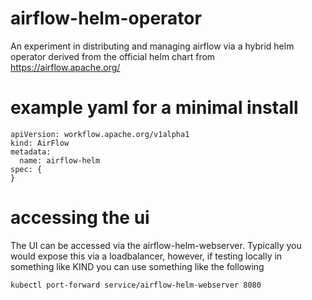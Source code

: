 # airflow-helm-operator
An experiment in distributing and managing airflow via a hybrid helm operator derived from the official helm chart from https://airflow.apache.org/

# example yaml for a minimal install
```
apiVersion: workflow.apache.org/v1alpha1
kind: AirFlow
metadata:
  name: airflow-helm
spec: {
}
```
# accessing the ui
The UI can be accessed via the airflow-helm-webserver. Typically you would expose this via a loadbalancer, however, if testing locally in something like KIND you can use something like the following
```
kubectl port-forward service/airflow-helm-webserver 8080
```
